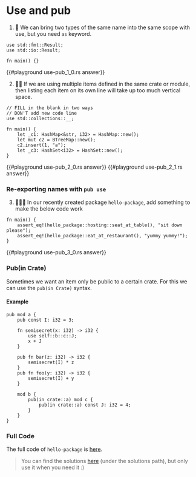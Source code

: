 # Use and pub

1. 🌟 We can bring two types of the same name into the same scope with use, but you need `as` keyword.

```rust,editable
use std::fmt::Result;
use std::io::Result;

fn main() {}
```

{{#playground use-pub_1_0.rs answer}}

2. 🌟🌟 If we are using multiple items defined in the same crate or module, then listing each item on its own line will take up too much vertical space.

```rust,editable
// FILL in the blank in two ways
// DON'T add new code line
use std::collections::__;

fn main() {
    let _c1: HashMap<&str, i32> = HashMap::new();
    let mut c2 = BTreeMap::new();
    c2.insert(1, "a");
    let _c3: HashSet<i32> = HashSet::new();
}
```

{{#playground use-pub_2_0.rs answer}}
{{#playground use-pub_2_1.rs answer}}

### Re-exporting names with `pub use`

3. 🌟🌟🌟 In our recently created package `hello-package`, add something to make the below code work

```rust,editable
fn main() {
    assert_eq!(hello_package::hosting::seat_at_table(), "sit down please");
    assert_eq!(hello_package::eat_at_restaurant(), "yummy yummy!");
}
```

{{#playground use-pub_3_0.rs answer}}

### Pub(in Crate)

Sometimes we want an item only be public to a certain crate. For this we can use the `pub(in Crate)` syntax.

#### Example

```rust,editable
pub mod a {
    pub const I: i32 = 3;

    fn semisecret(x: i32) -> i32 {
        use self::b::c::J;
        x + J
    }

    pub fn bar(z: i32) -> i32 {
        semisecret(I) * z
    }
    pub fn foo(y: i32) -> i32 {
        semisecret(I) + y
    }

    mod b {
        pub(in crate::a) mod c {
            pub(in crate::a) const J: i32 = 4;
        }
    }
}
```

### Full Code

The full code of `hello-package` is [here](https://github.com/sunface/rust-by-practice/tree/master/practices/hello-package).

> You can find the solutions [here](https://github.com/sunface/rust-by-practice) (under the solutions path), but only use it when you need it :)
